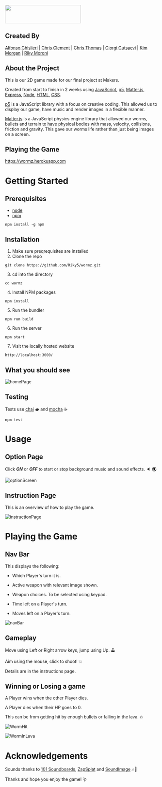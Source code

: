 <img src="https://github.com/Riky5/wormz/blob/readme/public/images/WormsLogoText.png?raw=true" data-canonical-src="https://gyazo.com/eb5c5741b6a9a16c692170a41a49c858.png" width="250" height="60" />

## Created By

[Alfonso Ghislieri](https://github.com/AlfonsoGhislieri) |
[Chris Clement](https://github.com/chris-clement) |
[Chris Thomas](https://github.com/Hereloss) |
[Giorgi Gutsaevi](https://github.com/giorgigutsaevi) |
[Kim Morgan](https://github.com/kim-morgan) |
[Riky Moroni](https://github.com/Riky5)


## About the Project

This is our 2D game made for our final project at Makers.

Created from start to finish in 2 weeks using [JavaScript](https://www.javascript.com/), [p5](https://p5js.org/), [Matter.js](https://brm.io/matter-js/), [Express](https://expressjs.com/), [Node](https://nodejs.org/en/about/), [HTML](https://developer.mozilla.org/en-US/docs/Web/HTML/Element/main), [CSS](https://developer.mozilla.org/en-US/docs/Web/CSS). 

[p5](https://p5js.org/) is a JavaScript library with a focus on creative coding. This allowed us to display our game, have music and render images in a flexible manner. 

[Matter.js](https://brm.io/matter-js/) is a JavaScript physics engine library that allowed our worms, bullets and terrain to have physical bodies with mass, velocity, collisions, friction and gravity. This gave our worms life rather than just being images on a screen.

## Playing the Game

https://wormz.herokuapp.com

# Getting Started

## Prerequisites

- [node](https://nodejs.org/en/download/)
- [npm](https://www.npmjs.com/)

```
npm install -g npm
```

## Installation

1. Make sure preqrequisites are installed
2. Clone the repo
```
git clone https://github.com/Riky5/wormz.git
```
3. cd into the directory
```
cd wormz
````
4. Install NPM packages
```
npm install
````
5. Run the bundler
```
npm run build
````
6. Run the server
```
npm start
````
7. Visit the locally hosted website
```
http://localhost:3000/
````
## What you should see

![homePage](https://github.com/Riky5/wormz/blob/readme/public/readMeGifs/homePage.jpeg?raw=true)

## Testing

Tests use [chai](https://www.chaijs.com/) 🫖 and [mocha](https://mochajs.org/) ☕️

```
npm test
```

# Usage

## Option Page

Click ***ON*** or ***OFF*** to start or stop background music and sound effects. 🔈 🔇

![optionScreen](https://github.com/Riky5/wormz/blob/readme/public/readMeGifs/optionScreen.png?raw=true)

## Instruction Page

This is an overview of how to play the game. 

![instructionPage](https://github.com/Riky5/wormz/blob/readme/public/readMeGifs/instructionPage.png?raw=true)

# Playing the Game

## Nav Bar

This displays the following: 

- Which Player's turn it is.

- Active weapon with relevant image shown.

- Weapon choices. To be selected using keypad.

- Time left on a Player's turn. 

- Moves left on a Player's turn.

![navBar](https://github.com/Riky5/wormz/blob/readme/public/readMeGifs/navBar.png?raw=true)

## Gameplay

Move using Left or Right arrow keys, jump using Up. 🕹

Aim using the mouse, click to shoot! 💥

Details are in the instructions page.

<!-- gif of worm moving and jumping -->

## Winning or Losing a game

A Player wins when the other Player dies.

A Player dies when their HP goes to 0. 

This can be from getting hit by enough bullets or falling in the lava. 🔥

![WormHit](https://github.com/Riky5/wormz/blob/readme/public/readMeGifs/worm-hit.gif?raw=true)

![WormInLava](https://github.com/Riky5/wormz/blob/readme/public/readMeGifs/fallInLava.gif?raw=true)

# Acknowledgements

Sounds thanks to [101 Soundboards](https://www.101soundboards.com/), [ZapSplat](https://www.zapsplat.com/) and [SoundImage](https://soundimage.org/) 🎶🎵

Thanks and hope you enjoy the game! 🪱